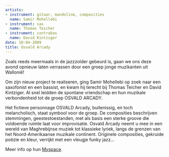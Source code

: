 ```yaml
---
artists:
- instrument: gitaar, mandoline, composities
  name: Samir Mohellebi
- instrument: sax
  name: Thomas Teicher
- instrument: contrabas
  name: David Kintziger
date: 10-04-2009
title: Osvald Arcady
---
```

Zoals reeds meermaals in de jazzzolder gebeurd is, gaan we ons deze avond opnieuw laten verrassen 
door een groep jonge muzikanten uit Wallonië! 

Om zijn nieuw project te realiseren, ging Samir Mohellebi op zoek naar een saxofonist en een bassist, 
en kwam hij terecht bij Thomas Teicher en David Kintziger. 
Al snel leidden de spontane vriendschap en hun muzikale verbondenheid 
tot de groep OSVALD ARCADY. 

Het fictieve personnage OSVALD Arcady, buitenissig, en toch melancholisch, 
staat symbool voor de groep. De composities beschrijven stemmingen, geestestoestanden, 
met als basis een sterke groove die voldoende ruimte laat voor improvisatie. 
Osvald Arcady neemt u mee in een wereld van Maghrebijnse muziek tot klassieke lyriek, 
langs de grenzen van het Noord-Amerikaanse muzikale continent. Originele composities, 
gekruide poëzie en kleur, verrijkt met een vleugje funky jazz... 

Meer info op hun [Myspace](http://www.myspace.com:80/osvaldarcady).